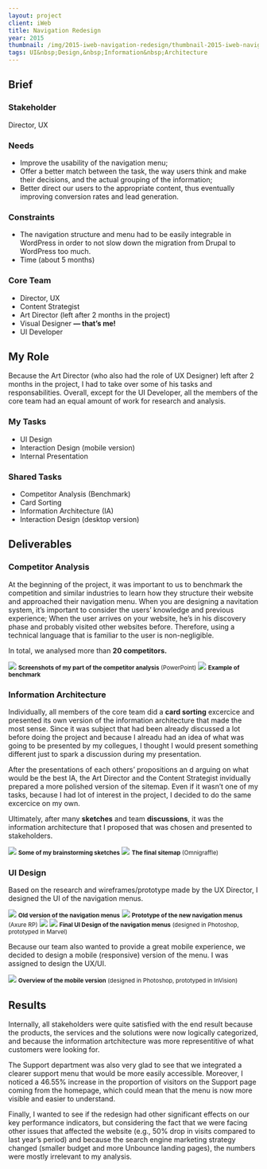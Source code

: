 ```yaml
---
layout: project
client: iWeb
title: Navigation Redesign
year: 2015
thumbnail: /img/2015-iweb-navigation-redesign/thumbnail-2015-iweb-navigation-redesign.png
tags: UI&nbsp;Design,&nbsp;Information&nbsp;Architecture
---
```


<h2>Brief</h2>

<h3>Stakeholder</h3>
<p>Director, UX</p>

<h3>Needs</h3>
<ul>
	<li>Improve the usability of the navigation menu;</li>
	<li>Offer a better match between the task, the way users think and make their decisions, and the actual grouping of the information;</li>
	<li>Better direct our users to the appropriate content, thus eventually improving conversion rates and lead generation.</li>
</ul>

<h3>Constraints</h3>
<ul>
	<li>The navigation structure and menu had to be easily integrable in WordPress in order to not slow down the migration from Drupal to WordPress too much.</li>
	<li>Time (about 5 months)</li>
</ul>

<h3>Core Team</h3>
<ul>
	<li>Director, UX</li>
	<li>Content Strategist</li>
	<li>Art Director (left after 2 months in the project)</li>
	<li>Visual Designer <strong>— that’s me!</strong></li>
	<li>UI Developer</li>
</ul>

<h2>My Role</h2>
<p>Because the Art Director (who also had the role of UX Designer) left after 2 months in the project, I had to take over some of his tasks and responsabilities. Overall, except for the UI Developer, all the members of the core team had an equal amount of work for research and analysis.</p>
<div class="row">
	<div class="col col-1of2">
		<h3>My Tasks</h3>
		<ul>
			<li>UI Design</li>
			<li>Interaction Design (mobile version)</li>
			<li>Internal Presentation</li>
		</ul>
	</div>
	<div class="col col-1of2">
		<h3>Shared Tasks</h3>
		<ul>
			<li>Competitor Analysis (Benchmark)</li>
			<li>Card Sorting</li>
			<li>Information Architecture (IA)</li>
			<li>Interaction Design (desktop version)</li>
		</ul>
	</div>
</div>

<h2>Deliverables</h2>
<h3>Competitor Analysis</h3>
<p>At the beginning of the project, it was important to us to benchmark the competition and similar industries to learn how they structure their website and approached their navigation menu. When you are designing a navitation system, it’s important to consider the users’ knowledge and previous experience; When the user arrives on your website, he’s in his discovery phase and probably visited other websites before. Therefore, using a technical language that is familiar to the user is non-negligible.</p>
<p>In total, we analysed more than <strong>20 competitors.</strong></p>
<img src="/img/2015-iweb-navigation-redesign/competitor-analysis.png" />
<small class="caption"><strong>Screenshots of my part of the competitor analysis</strong> (PowerPoint)</small>
<img src="/img/2015-iweb-navigation-redesign/competitor-analysis-zoom.png" />
<small class="caption"><strong>Example of benchmark</strong></small>

<h3>Information Architecture</h3>
<p>Individually, all members of the core team did a <strong>card sorting</strong> excercice and presented its own version of the information architecture that made the most sense. Since it was subject that had been already discussed a lot before doing the project and because I alreadu had an idea of what was going to be presented by my collegues, I thought I would present something different just to spark a discussion during my presentation.</p>
<p>After the presentations of each others’ propositions an d arguing on what would be the best IA, the Art Director and the Content Strategist invidually prepared a more polished version of the sitemap. Even if it wasn’t one of my tasks, because I had lot of interest in the project, I decided to do the same excercice on my own.</p>
<p>Ultimately, after many <strong>sketches</strong> and team <strong>discussions</strong>, it was the information architecture that I proposed that was chosen and presented to stakeholders.</p>
<div class="text--center">
	<img src="/img/2015-iweb-navigation-redesign/ia-sketch.jpg" />
	<small class="caption"><strong>Some of my  brainstorming sketches</strong></small>
	<img src="/img/2015-iweb-navigation-redesign/ia-graffle.png" />
	<small class="caption"><strong>The final sitemap</strong> (Omnigraffle)</small>
</div>

<h3>UI Design</h3>
<p>Based on the research and wireframes/prototype made by the UX Director, I designed the UI of the navigation menus.</p>
<img src="/img/2015-iweb-navigation-redesign/nav-old.png" />
<small class="caption"><strong>Old version of the navigation menus</strong></small>
<img src="/img/2015-iweb-navigation-redesign/nav-axure.png" />
<small class="caption"><strong>Prototype of the new navigation menus</strong> (Axure RP)</small>
<img src="/img/2015-iweb-navigation-redesign/nav-products-marvel.png" />
<img src="/img/2015-iweb-navigation-redesign/nav-solutions-marvel.png" />
<small class="caption"><strong>Final UI Design of the navigation menus</strong> (designed in Photoshop, prototyped in Marvel)</small>
<p>Because our team also wanted to provide a great mobile experience, we decided to design a mobile (responsive) version of the menu. I was assigned to design the UX/UI.</p>
<img src="/img/2015-iweb-navigation-redesign/nav-mobile-invision.png" />
<small class="caption"><strong>Overview of the mobile version</strong> (designed in Photoshop, prototyped in InVision)</small>

<h2>Results</h2>
<p>Internally, all stakeholders were quite satisfied with the end result because the products, the services and the solutions were now logically categorized, and because the information artchitecture was more representitive of what customers were looking for.</p>
<p>The Support department was also very glad to see that we integrated a clearer support menu that would be more easily accessible. Moreover, I noticed a 46.55% increase in the proportion of visitors on the Support page coming from the homepage, which could mean that the menu is now more visible and easier to understand.</p>
<p>Finally, I wanted to see if the redesign had other significant effects on our key performance indicators, but considering the fact that we were facing other issues that affected the website (e.g., 50% drop in visits compared to last year’s period) and because the search engine marketing strategy changed (smaller budget and more Unbounce landing pages), the numbers were mostly irrelevant to my analysis.</p>